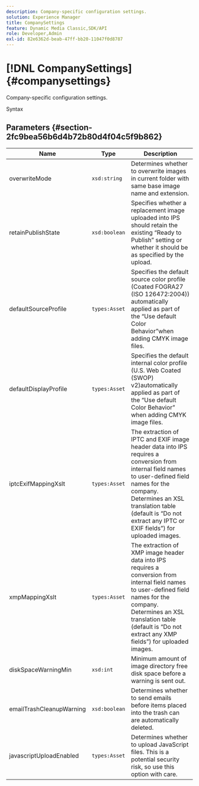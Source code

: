 ```yaml
---
description: Company-specific configuration settings.
solution: Experience Manager
title: CompanySettings
feature: Dynamic Media Classic,SDK/API
role: Developer,Admin
exl-id: 82e6362d-beab-47ff-bb20-11047f0d8787
---
```

# [!DNL CompanySettings]{#companysettings}

Company-specific configuration settings.

 Syntax 

## Parameters {#section-2fc9bea56b6d4b72b80d4f04c5f9b862}

|  Name  | Type  | Description  |
|---|---|---|
|  overwriteMode  | `xsd:string`  | Determines whether to overwrite images in current folder with same base image name and extension.  |
|  retainPublishState  | `xsd:boolean`  | Specifies whether a replacement image uploaded into IPS should retain the existing “Ready to Publish” setting or whether it should be as specified by the upload.  |
|  defaultSourceProfile  | `types:Asset`  | Specifies the default source color profile (Coated FOGRA27 (ISO 126472:2004)) automatically applied as part of the “Use default Color Behavior”when adding CMYK image files.  |
|  defaultDisplayProfile  | `types:Asset`  | Specifies the default internal color profile (U.S. Web Coated (SWOP) v2)automatically applied as part of the “Use default Color Behavior” when adding CMYK image files.  |
|  iptcExifMappingXslt  | `types:Asset`  | The extraction of IPTC and EXIF image header data into IPS requires a conversion from internal field names to user-defined field names for the company. Determines an XSL translation table (default is “Do not extract any IPTC or EXIF fields”) for uploaded images.  |
|  xmpMappingXslt  | `types:Asset`  | The extraction of XMP image header data into IPS requires a conversion from internal field names to user-defined field names for the company. Determines an XSL translation table (default is “Do not extract any XMP fields”) for uploaded images.  |
|  diskSpaceWarningMin  | `xsd:int`  | Minimum amount of image directory free disk space before a warning is sent out.  |
|  emailTrashCleanupWarning  | `xsd:boolean`  | Determines whether to send emails before items placed into the trash can are automatically deleted.  |
|  javascriptUploadEnabled  | `types:Asset`  | Determines whether to upload JavaScript files. This is a potential security risk, so use this option with care.  |
